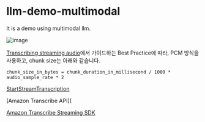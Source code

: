 # llm-demo-multimodal
It is a demo using multimodal llm.

![image](https://github.com/kyopark2014/llm-demo-multimodal/assets/52392004/a32e1911-c536-4d14-8bfa-358636daa339)

[Transcribing streaming audio](https://docs.aws.amazon.com/transcribe/latest/dg/streaming.html)에서 가이드하는 Best Practice에 따라, PCM 방식을 사용하고, chunk size는 아래와 같습니다.

```text
chunk_size_in_bytes = chunk_duration_in_millisecond / 1000 * audio_sample_rate * 2
```


[StartStreamTranscription](https://docs.aws.amazon.com/transcribe/latest/APIReference/API_streaming_StartStreamTranscription.html)


[Amazon Transcribe API](

[Amazon Transcribe Streaming SDK](https://github.com/awslabs/amazon-transcribe-streaming-sdk)

